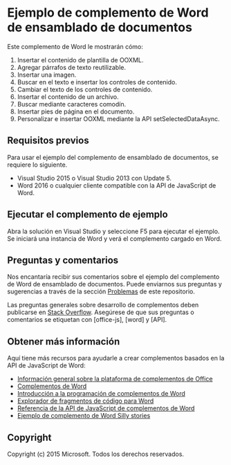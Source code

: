 # Ejemplo de complemento de Word de ensamblado de documentos

Este complemento de Word le mostrarán cómo:

1. Insertar el contenido de plantilla de OOXML.
2. Agregar párrafos de texto reutilizable.
3. Insertar una imagen.
4. Buscar en el texto e insertar los controles de contenido.
5. Cambiar el texto de los controles de contenido.
6. Insertar el contenido de un archivo.
7. Buscar mediante caracteres comodín.
8. Insertar pies de página en el documento.
9. Personalizar e insertar OOXML mediante la API setSelectedDataAsync. 

## Requisitos previos

Para usar el ejemplo del complemento de ensamblado de documentos, se requiere lo siguiente.

* Visual Studio 2015 o Visual Studio 2013 con Update 5.
* Word 2016 o cualquier cliente compatible con la API de JavaScript de Word. 

## Ejecutar el complemento de ejemplo

Abra la solución en Visual Studio y seleccione F5 para ejecutar el ejemplo. Se iniciará una instancia de Word y verá el complemento cargado en Word.

## Preguntas y comentarios

Nos encantaría recibir sus comentarios sobre el ejemplo del complemento de Word de ensamblado de documentos. Puede enviarnos sus preguntas y sugerencias a través de la sección [Problemas](https://github.com/OfficeDev/Word-Add-in-DocumentAssembly/issues) de este repositorio.

Las preguntas generales sobre desarrollo de complementos deben publicarse en [Stack Overflow](http://stackoverflow.com/questions/tagged/Office365+API). Asegúrese de que sus preguntas o comentarios se etiquetan con [office-js], [word] y [API].

## Obtener más información

Aquí tiene más recursos para ayudarle a crear complementos basados en la API de JavaScript de Word:

* [Información general sobre la plataforma de complementos de Office](https://msdn.microsoft.com/es-es/library/office/jj220082.aspx)
* [Complementos de Word](https://github.com/OfficeDev/office-js-docs/blob/master/word/word-add-ins.md)
* [Introducción a la programación de complementos de Word](https://github.com/OfficeDev/office-js-docs/blob/master/word/word-add-ins-programming-guide.md)
* [Explorador de fragmentos de código para Word](http://officesnippetexplorer.azurewebsites.net/#/snippets/word)
* [Referencia de la API de JavaScript de complementos de Word](https://github.com/OfficeDev/office-js-docs/tree/master/word/word-add-ins-javascript-reference)
* [Ejemplo de complemento de Word Silly stories](https://github.com/OfficeDev/Word-Add-in-SillyStories)

## Copyright
Copyright (c) 2015 Microsoft. Todos los derechos reservados.
